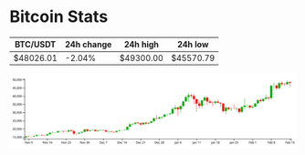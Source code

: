 # Bitcoin Stats

BTC/USDT|24h change|24h high|24h low|
|---|---|---|---|
|$48026.01|-2.04%|$49300.00|$45570.79|

<img src="./chart.svg">
